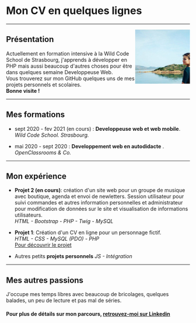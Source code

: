 # Mon CV en quelques lignes

***

<img src="photo-cv.jpg" alt="Ma photo" width="150" align="right"/>

## Présentation

Actuellement en formation intensive à la Wild Code School de Strasbourg, j'apprends à développer en PHP mais aussi beaucoup d'autres choses pour être dans quelques semaine Developpeuse Web. <br/>
Vous trouverez sur mon GitHub quelques uns de mes projets personnels et scolaires.<br/>
**Bonne visite !**

***

## Mes formations

- sept 2020 - fev 2021 (en cours) : **Developpeuse web et web mobile**. _Wild Code School. Strasbourg._

- mai 2020 - sept 2020 : **Developpement web en autodidacte** . _OpenClassrooms & Co._

***

## Mon expérience 

- **Projet 2 (en cours)**: création d'un site web pour un groupe de musique avec boutique, agenda et envoi de newletters. Session utilisateur pour suivi commandes et autres information personnelles et administrateur pour modification de données sur le site et visualisation de informations utilisateurs. <br/>
_HTML - Bootstrap - PHP - Twig - MySQL_

- **Projet 1**: Création d'un CV en ligne pour un personnage fictif. <br/>
_HTML - CSS - MySQL (PDO) - PHP_ <br/>
[Pour découvrir le projet](https://github.com/AlineDenizot/schoolprojet1)

- Autres petits **projets personnels**
_JS - Intégration_

***

## Mes autres passions

J'occupe mes temps libres avec beaucoup de bricolages, quelques balades, un peu de lecture et pas mal de séries. 

#### Pour plus de détails sur mon parcours, [retrouvez-moi sur Linkedin](https://www.linkedin.com/in/a-denizot/)


